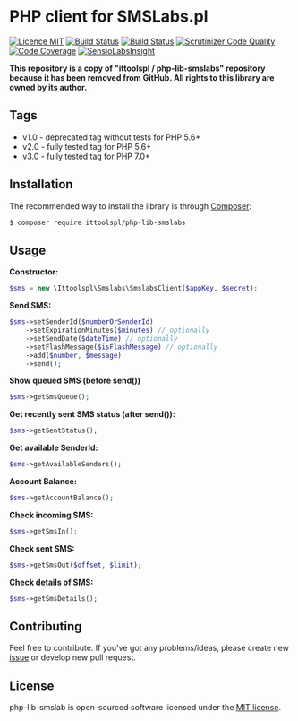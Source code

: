 PHP client for SMSLabs.pl
======
[![Licence MIT](https://img.shields.io/badge/License-MIT-blue.svg)](https://opensource.org/licenses/MIT)
[![Build Status](https://travis-ci.org/ittoolspl/php-lib-smslab.svg?branch=master)](https://travis-ci.org/ittoolspl/php-lib-smslab)
[![Build Status](https://scrutinizer-ci.com/g/ittoolspl/php-lib-smslab/badges/build.png?b=master)](https://scrutinizer-ci.com/g/ittoolspl/php-lib-smslab/build-status/master)
[![Scrutinizer Code Quality](https://scrutinizer-ci.com/g/ittoolspl/php-lib-smslab/badges/quality-score.png?b=master)](https://scrutinizer-ci.com/g/ittoolspl/php-lib-smslab/?branch=master)
[![Code Coverage](https://scrutinizer-ci.com/g/ittoolspl/php-lib-smslab/badges/coverage.png?b=master)](https://scrutinizer-ci.com/g/ittoolspl/php-lib-smslab/?branch=master)
[![SensioLabsInsight](https://insight.sensiolabs.com/projects/8d1dcd58-b1d1-4caa-8659-cb0c76402786/mini.png)](https://insight.sensiolabs.com/projects/8d1dcd58-b1d1-4caa-8659-cb0c76402786)

**This repository is a copy of "ittoolspl / php-lib-smslabs" repository because it has been removed from GitHub. All rights to this library are owned by its author.**

## Tags
 - v1.0 - deprecated tag without tests for PHP 5.6+
 - v2.0 - fully tested tag for PHP 5.6+
 - v3.0 - fully tested tag for PHP 7.0+

## Installation
The recommended way to install the library is through [Composer](http://getcomposer.org):
```sh
$ composer require ittoolspl/php-lib-smslabs
```
## Usage
**Constructor:**
```php
$sms = new \Ittoolspl\Smslabs\SmslabsClient($appKey, $secret);
```
**Send SMS:**
```php
$sms->setSenderId($numberOrSenderId)
    ->setExpirationMinutes($minutes) // optionally
    ->setSendDate($dateTime) // optionally
    ->setFlashMessage($isFlashMessage) // optionally
    ->add($number, $message)
    ->send();
```
**Show queued SMS (before send())**
```php
$sms->getSmsQueue();
```
**Get recently sent SMS status (after send()):**
```php
$sms->getSentStatus();
```
**Get available SenderId:**
```php
$sms->getAvailableSenders();
```
**Account Balance:**
```php
$sms->getAccountBalance();
```
**Check incoming SMS:**
```php
$sms->getSmsIn();
```
**Check sent SMS:**
```php
$sms->getSmsOut($offset, $limit);
```
**Check details of SMS:**
```php
$sms->getSmsDetails();
```

## Contributing
Feel free to contribute. 
If you've got any problems/ideas, please create new [issue](https://github.com/tableless/Sublime/issues) or develop new pull request. 

## License
php-lib-smslab is open-sourced software licensed under the [MIT license](http://opensource.org/licenses/MIT).
